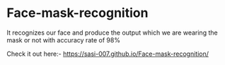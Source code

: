 # Face-mask-recognition

It recognizes our face and produce the output which we are wearing the mask or not with accuracy rate of 98%

Check it out here:-
https://sasi-007.github.io/Face-mask-recognition/
